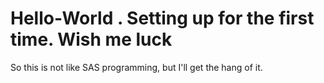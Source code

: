 # Hello-World . Setting up for the first time.  Wish me luck
So this is not like SAS programming, but I'll get the hang of it.
